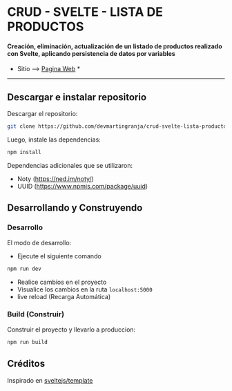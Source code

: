 # CRUD - SVELTE - LISTA DE PRODUCTOS
 
#### Creación, eliminación, actualización de un listado de productos realizado con Svelte, aplicando persistencia de datos por variables

* Sitio  --> [Pagina Web](https://devmartingranja.github.io/crud-svelte-lista-productos/) *

---

## Descargar e instalar repositorio

Descargar el repositorio:

```bash
git clone https://github.com/devmartingranja/crud-svelte-lista-productos.git
```

Luego, instale las dependencias:

```bash
npm install
```

Dependencias adicionales que se utilizaron:

- Noty (https://ned.im/noty/)
- UUID (https://www.npmjs.com/package/uuid)

## Desarrollando y Construyendo

### Desarrollo

El modo de desarrollo:

- Ejecute el siguiente comando

```bash
npm run dev
```

-  Realice cambios en el proyecto
-  Visualice los cambios en la ruta <code>localhost:5000</code>
-  live reload (Recarga Automática)

### Build (Construir)

Construir el proyecto y llevarlo a produccion:

```bash
npm run build
```

## Créditos

Inspirado en [sveltejs/template](https://github.com/sveltejs/template)

